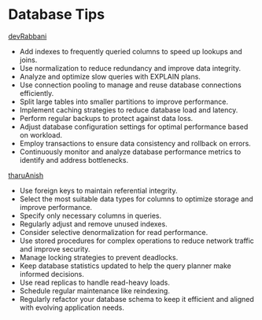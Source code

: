 # Database Tips

[devRabbani](https://github.com/devRabbani)

- Add indexes to frequently queried columns to speed up lookups and joins.
- Use normalization to reduce redundancy and improve data integrity.
- Analyze and optimize slow queries with EXPLAIN plans.
- Use connection pooling to manage and reuse database connections efficiently.
- Split large tables into smaller partitions to improve performance.
- Implement caching strategies to reduce database load and latency.
- Perform regular backups to protect against data loss.
- Adjust database configuration settings for optimal performance based on workload.
- Employ transactions to ensure data consistency and rollback on errors.
- Continuously monitor and analyze database performance metrics to identify and address bottlenecks.

[tharuAnish](https://github.com/tharuAnish)

- Use foreign keys to maintain referential integrity.
- Select the most suitable data types for columns to optimize storage and improve performance.
- Specify only necessary columns in queries.
- Regularly adjust and remove unused indexes.
- Consider selective denormalization for read performance.
- Use stored procedures for complex operations to reduce network traffic and improve security.
- Manage locking strategies to prevent deadlocks.
- Keep database statistics updated to help the query planner make informed decisions.
- Use read replicas to handle read-heavy loads.
- Schedule regular maintenance like reindexing.
- Regularly refactor your database schema to keep it efficient and aligned with evolving application needs.
